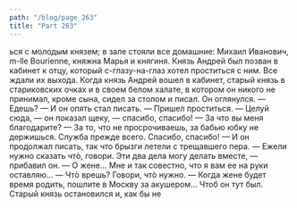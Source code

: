 ```yaml
---
path: "/blog/page_263"
title: "Part 263"
---
```


ься с молодым князем; в зале стояли все домашние: Михаил Иванович, m-lle Bourienne, княжна Марья и княгиня. Князь Андрей был позван в кабинет к отцу, который с-глазу-на-глаз хотел проститься с ним. Все ждали их выхода.
Когда князь Андрей вошел в кабинет, старый князь в стариковских очках и в своем белом халате, в котором он никого не принимал, кроме сына, сидел за столом и писал. Он оглянулся.
— Едешь? — И он опять стал писать.
— Пришел проститься.
— Целуй сюда, — он показал щеку, — спасибо, спасибо!
— За что вы меня благодарите?
— За то, что не просрочиваешь, за бабью юбку не держишься. Служба прежде всего. Спасибо, спасибо! — И он продолжал писать, так что брызги летели с трещавшего пера. — Ежели нужно сказать чтò, говори. Эти два дела могу делать вместе, — прибавил он.
— О жене... Мне и так совестно, что я вам ее на руки оставляю...
— Чтò врешь? Говори, чтò нужно.
— Когда жене будет время родить, пошлите в Москву за акушером... Чтоб он тут был.
Старый князь остановился и, как бы не 
